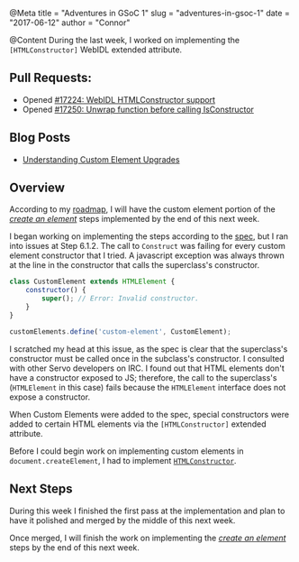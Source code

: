 @Meta
title = "Adventures in GSoC 1"
slug = "adventures-in-gsoc-1"
date = "2017-06-12"
author = "Connor"

@Content
During the last week, I worked on implementing the `[HTMLConstructor]` WebIDL extended attribute.

## Pull Requests:
 * Opened [#17224: WebIDL HTMLConstructor support][17224]
 * Opened [#17250: Unwrap function before calling IsConstructor][17250]

## Blog Posts
 * [Understanding Custom Element Upgrades][upgrades_blog_post]

## Overview

According to my [roadmap][proposal], I will have the custom element portion of the [_create an element_][create_element_steps] steps implemented by the end of this next week.

I began working on implementing the steps according to the [spec][create_element_steps], but I ran into issues at Step 6.1.2. The call to `Construct` was failing for every custom element constructor that I tried. A javascript exception was always thrown at the line in the constructor that calls the superclass's constructor.

```javascript
class CustomElement extends HTMLElement {
    constructor() {
        super(); // Error: Invalid constructor.
    }
}

customElements.define('custom-element', CustomElement);
```

I scratched my head at this issue, as the spec is clear that the superclass's constructor must be called once in the subclass's constructor. I consulted with other Servo developers on IRC. I found out that HTML elements don't have a constructor exposed to JS; therefore, the call to the superclass's (`HTMLElement` in this case) fails because the `HTMLElement` interface does not expose a constructor.

When Custom Elements were added to the spec, special constructors were added to certain HTML elements via the `[HTMLConstructor]` extended attribute.

Before I could begin work on implementing custom elements in `document.createElement`, I had to implement [`HTMLConstructor`][htmlconstructor_spec].

## Next Steps

During this week I finished the first pass at the implementation and plan to have it polished and merged by the middle of this next week.

Once merged, I will finish the work on implementing the [_create an element_][create_element_steps] steps by the end of this next week.

[17224]:https://github.com/servo/servo/pull/17224
[17250]:https://github.com/servo/servo/pull/17250
[upgrades_blog_post]:https://cbrewster.github.io/2017/06/08/custom-element-upgrades/
[proposal]:https://github.com/cbrewster/gsoc2017/blob/master/proposal.md
[create_element_steps]:https://dom.spec.whatwg.org/#concept-create-element
[htmlconstructor_spec]:https://html.spec.whatwg.org/multipage/dom.html#htmlconstructor